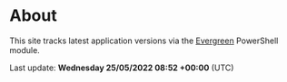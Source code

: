# About

This site tracks latest application versions via the [Evergreen](https://stealthpuppy.com/evergreen/) PowerShell module.

Last update: **Wednesday 25/05/2022 08:52 +00:00** (UTC)